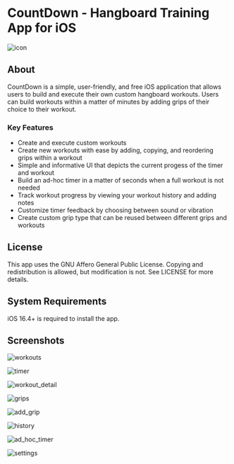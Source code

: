 # CountDown - Hangboard Training App for iOS

![icon](./screenshots/icon.png)  

## About
CountDown is a simple, user-friendly, and free iOS application that allows users
to build and execute their own custom hangboard workouts. Users can build 
workouts within a matter of minutes by adding grips of their choice to their
workout.

### Key Features
- Create and execute custom workouts
- Create new workouts with ease by adding, copying, and reordering grips within a workout
- Simple and informative UI that depicts the current progess of the timer and workout
- Build an ad-hoc timer in a matter of seconds when a full workout is not needed
- Track workout progress by viewing your workout history and adding notes
- Customize timer feedback by choosing between sound or vibration
- Create custom grip type that can be reused between different grips and workouts

## License
This app uses the GNU Affero General Public License. Copying and redistribution
is allowed, but modification is not. See LICENSE for more details.

## System Requirements
iOS 16.4+ is required to install the app.

## Screenshots
![workouts](./screenshots/workouts.png)  
  
![timer](./screenshots/workout_timer.png)  
  
![workout_detail](./screenshots/workout_detail.png)  
  
![grips](./screenshots/workout_grips.png)  
  
![add_grip](./screenshots/add_grip.png)  
  
![history](./screenshots/workout_history.png) 
  
![ad_hoc_timer](./screenshots/ad_hoc_timer.png)  
  
![settings](./screenshots/settings.png)  